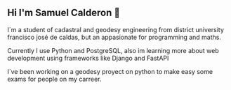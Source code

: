 ## Hi I'm Samuel Calderon 👋

<div>
  <p> I´m a student of cadastral and geodesy engineering from district university francisco josé de caldas, but an appasionate for programming and maths.</p>
  <p> Currently I use Python and PostgreSQL, also im learning more about web development using frameworks like Django and FastAPI</p>
  <p> I´ve been working on a geodesy proyect on python to make easy some exams for people on my carreer.</p>
</div>

<!--
**xdSAMUbx/xdSAMUbx** is a ✨ _special_ ✨ repository because its `README.md` (this file) appears on your GitHub profile.

Here are some ideas to get you started:

- 🔭 I’m currently working on ...
- 🌱 I’m currently learning ...
- 👯 I’m looking to collaborate on ...
- 🤔 I’m looking for help with ...
- 💬 Ask me about ...
- 📫 How to reach me: ...
- 😄 Pronouns: ...
- ⚡ Fun fact: ...
-->
